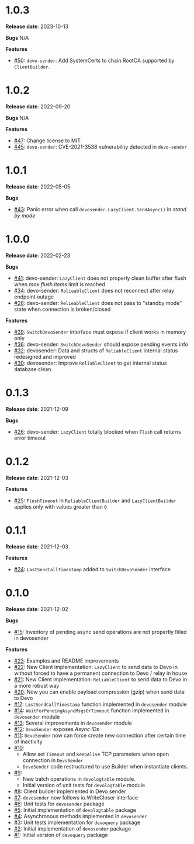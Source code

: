 # 1.0.3
**Release date**: 2023-10-13

**Bugs**
N/A

**Features**
* [#50](https://github.com/cyberluisda/devo-go/issues/50): `devo-sender`: Add SystemCerts to chain RootCA supported by `ClientBuilder`.

# 1.0.2
**Release date**: 2022-09-20

**Bugs**
N/A

**Features**
* [#47](https://github.com/cyberluisda/devo-go/issues/47): Change license to MIT
* [#45](https://github.com/cyberluisda/devo-go/issues/45): `devo-sender`: CVE-2021-3538 vulnerability detected in `devo-sender`

# 1.0.1
**Release date**: 2022-05-05

**Bugs**
* [#43](https://github.com/cyberluisda/devo-go/issues/43): Panic error when call `devosender.LazyClient.SendAsync()` in _stand by mode_

# 1.0.0
**Release date**: 2022-02-23

**Bugs**
* [#41](https://github.com/cyberluisda/devo-go/issues/41): devo-sender: `LazyClient` does not properly clean buffer after flush when _max flush items_ limit is reached
* [#34](https://github.com/cyberluisda/devo-go/issues/34): devo-sender: `RelieableClient` does not reconnect after relay endpoint outage
* [#28](https://github.com/cyberluisda/devo-go/issues/28): devo-sender: `RelieableClient` does not pass to "standby mode" state when connection is broken/closed

**Features**
* [#39](https://github.com/cyberluisda/devo-go/pull/39):  `SwitchDevoSender` interface must expose if client works in memory only
* [#36](https://github.com/cyberluisda/devo-go/pull/36):  devo-sender: `SwitchDevoSender` should expose pending events info
* [#32](https://github.com/cyberluisda/devo-go/pull/32):  devosender: Data and structs of `ReliableClient` internal status redesigned and improved
* [#30](https://github.com/cyberluisda/devo-go/pull/30):  devosender: Improve `ReliableClient` to get internal status database clean

# 0.1.3
**Release date**: 2021-12-09

**Bugs**
* [#26](https://github.com/cyberluisda/devo-go/issues/26): devo-sender: `LazyClient` totally blocked when `Flush` call returns error timeout

# 0.1.2
**Release date**: 2021-12-03

**Features**
* [#25](https://github.com/cyberluisda/devo-go/pull/25):  `FlushTimeout` in `ReliableClientBuilder` and `LazyClientBuilder` applies only with values greater than `0`

# 0.1.1
**Release date**: 2021-12-03

**Features**
* [#24](https://github.com/cyberluisda/devo-go/pull/24):  `LastSendCallTimestamp` added to `SwitchDevoSender` interface

# 0.1.0
**Release date**: 2021-12-02

**Bugs**
* [#15](https://github.com/cyberluisda/devo-go/issues/15): Inventory of pending async send operations are not propertly filled in devosender

**Features**
* [#23](https://github.com/cyberluisda/devo-go/pull/22): Examples and README improvements
* [#22](https://github.com/cyberluisda/devo-go/pull/22): New Client implementation: `LazyClient` to send data to Devo in without forced to have a permanent connection to Devo / relay in house
* [#21](https://github.com/cyberluisda/devo-go/pull/21): New Client implementation: `ReliableClient` to send data to Devo in a more robust way
* [#20](https://github.com/cyberluisda/devo-go/pull/20): Now you can enable payload compression (gzip) when send data to Devo
* [#17](https://github.com/cyberluisda/devo-go/pull/17): `LastSendCallTimestamp` function implemented in `devosender` module
* [#14](https://github.com/cyberluisda/devo-go/pull/14): `WaitForPendingAsyncMsgsOrTimeout` function implemented in `devosender` module
* [#13](https://github.com/cyberluisda/devo-go/pull/13): Several improvements in `devosender` module
* [#12](https://github.com/cyberluisda/devo-go/pull/12): `DevoSender` exposes _Async IDs_
* [#11](https://github.com/cyberluisda/devo-go/pull/11): `DevoSender` now can force create new connection after certain time of inactivity
* [#10](https://github.com/cyberluisda/devo-go/pull/10):
  - Allow set `Timeout` and `KeepAlive` TCP parameters when open connection in `DevoSender`
  - `DevoSender` code restructured to use Builder when instantiate clients.
* [#9](https://github.com/cyberluisda/devo-go/pull/9):
  - New batch operations in `devologtable` module.
  - Initial version of unit tests for `devologtable` module
* [#8](https://github.com/cyberluisda/devo-go/pull/8): Client builder implemented in Devo sender
* [#7](https://github.com/cyberluisda/devo-go/pull/7): `devosender` now follows io.WriteCloser interface
* [#6](https://github.com/cyberluisda/devo-go/pull/6): Unit tests for `devosender` package
* [#5](https://github.com/cyberluisda/devo-go/pull/5): Initial implementation of `devologtable` package
* [#4](https://github.com/cyberluisda/devo-go/pull/4): Asynchronous methods implemented in `devosender`
* [#3](https://github.com/cyberluisda/devo-go/pull/3): Unit tests implementation for `devoquery` package
* [#2](https://github.com/cyberluisda/devo-go/pull/2): Initial implementation of `devosender` package
* [#1](https://github.com/cyberluisda/devo-go/pull/1): Initial version of `devoquery` package
